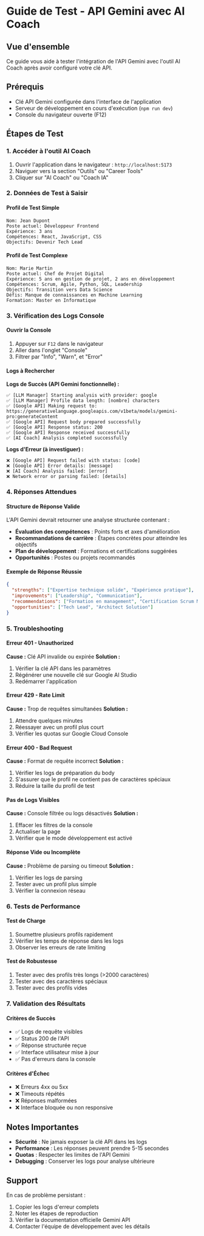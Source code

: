 # Guide de Test - API Gemini avec AI Coach

## Vue d'ensemble
Ce guide vous aide à tester l'intégration de l'API Gemini avec l'outil AI Coach après avoir configuré votre clé API.

## Prérequis
- Clé API Gemini configurée dans l'interface de l'application
- Serveur de développement en cours d'exécution (`npm run dev`)
- Console du navigateur ouverte (F12)

## Étapes de Test

### 1. Accéder à l'outil AI Coach
1. Ouvrir l'application dans le navigateur : `http://localhost:5173`
2. Naviguer vers la section "Outils" ou "Career Tools"
3. Cliquer sur "AI Coach" ou "Coach IA"

### 2. Données de Test à Saisir

#### Profil de Test Simple
```
Nom: Jean Dupont
Poste actuel: Développeur Frontend
Expérience: 3 ans
Compétences: React, JavaScript, CSS
Objectifs: Devenir Tech Lead
```

#### Profil de Test Complexe
```
Nom: Marie Martin
Poste actuel: Chef de Projet Digital
Expérience: 5 ans en gestion de projet, 2 ans en développement
Compétences: Scrum, Agile, Python, SQL, Leadership
Objectifs: Transition vers Data Science
Défis: Manque de connaissances en Machine Learning
Formation: Master en Informatique
```

### 3. Vérification des Logs Console

#### Ouvrir la Console
1. Appuyer sur `F12` dans le navigateur
2. Aller dans l'onglet "Console"
3. Filtrer par "Info", "Warn", et "Error"

#### Logs à Rechercher

**Logs de Succès (API Gemini fonctionnelle) :**
```
✅ [LLM Manager] Starting analysis with provider: google
✅ [LLM Manager] Profile data length: [nombre] characters
✅ [Google API] Making request to: https://generativelanguage.googleapis.com/v1beta/models/gemini-pro:generateContent
✅ [Google API] Request body prepared successfully
✅ [Google API] Response status: 200
✅ [Google API] Response received successfully
✅ [AI Coach] Analysis completed successfully
```

**Logs d'Erreur (à investiguer) :**
```
❌ [Google API] Request failed with status: [code]
❌ [Google API] Error details: [message]
❌ [AI Coach] Analysis failed: [error]
❌ Network error or parsing failed: [details]
```

### 4. Réponses Attendues

#### Structure de Réponse Valide
L'API Gemini devrait retourner une analyse structurée contenant :
- **Évaluation des compétences** : Points forts et axes d'amélioration
- **Recommandations de carrière** : Étapes concrètes pour atteindre les objectifs
- **Plan de développement** : Formations et certifications suggérées
- **Opportunités** : Postes ou projets recommandés

#### Exemple de Réponse Réussie
```json
{
  "strengths": ["Expertise technique solide", "Expérience pratique"],
  "improvements": ["Leadership", "Communication"],
  "recommendations": ["Formation en management", "Certification Scrum Master"],
  "opportunities": ["Tech Lead", "Architect Solution"]
}
```

### 5. Troubleshooting

#### Erreur 401 - Unauthorized
**Cause :** Clé API invalide ou expirée
**Solution :**
1. Vérifier la clé API dans les paramètres
2. Régénérer une nouvelle clé sur Google AI Studio
3. Redémarrer l'application

#### Erreur 429 - Rate Limit
**Cause :** Trop de requêtes simultanées
**Solution :**
1. Attendre quelques minutes
2. Réessayer avec un profil plus court
3. Vérifier les quotas sur Google Cloud Console

#### Erreur 400 - Bad Request
**Cause :** Format de requête incorrect
**Solution :**
1. Vérifier les logs de préparation du body
2. S'assurer que le profil ne contient pas de caractères spéciaux
3. Réduire la taille du profil de test

#### Pas de Logs Visibles
**Cause :** Console filtrée ou logs désactivés
**Solution :**
1. Effacer les filtres de la console
2. Actualiser la page
3. Vérifier que le mode développement est activé

#### Réponse Vide ou Incomplète
**Cause :** Problème de parsing ou timeout
**Solution :**
1. Vérifier les logs de parsing
2. Tester avec un profil plus simple
3. Vérifier la connexion réseau

### 6. Tests de Performance

#### Test de Charge
1. Soumettre plusieurs profils rapidement
2. Vérifier les temps de réponse dans les logs
3. Observer les erreurs de rate limiting

#### Test de Robustesse
1. Tester avec des profils très longs (>2000 caractères)
2. Tester avec des caractères spéciaux
3. Tester avec des profils vides

### 7. Validation des Résultats

#### Critères de Succès
- ✅ Logs de requête visibles
- ✅ Status 200 de l'API
- ✅ Réponse structurée reçue
- ✅ Interface utilisateur mise à jour
- ✅ Pas d'erreurs dans la console

#### Critères d'Échec
- ❌ Erreurs 4xx ou 5xx
- ❌ Timeouts répétés
- ❌ Réponses malformées
- ❌ Interface bloquée ou non responsive

## Notes Importantes

- **Sécurité** : Ne jamais exposer la clé API dans les logs
- **Performance** : Les réponses peuvent prendre 5-15 secondes
- **Quotas** : Respecter les limites de l'API Gemini
- **Debugging** : Conserver les logs pour analyse ultérieure

## Support

En cas de problème persistant :
1. Copier les logs d'erreur complets
2. Noter les étapes de reproduction
3. Vérifier la documentation officielle Gemini API
4. Contacter l'équipe de développement avec les détails